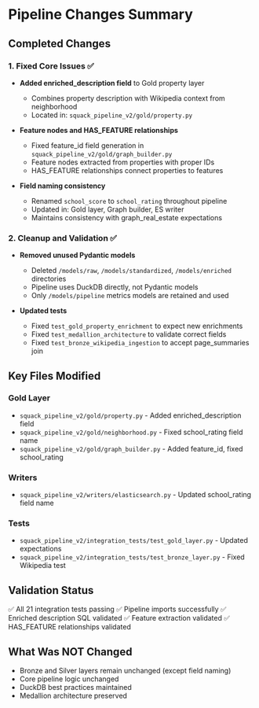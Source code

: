 # Pipeline Changes Summary

## Completed Changes

### 1. Fixed Core Issues ✅
- **Added enriched_description field** to Gold property layer
  - Combines property description with Wikipedia context from neighborhood
  - Located in: `squack_pipeline_v2/gold/property.py`

- **Feature nodes and HAS_FEATURE relationships** 
  - Fixed feature_id field generation in `squack_pipeline_v2/gold/graph_builder.py`
  - Feature nodes extracted from properties with proper IDs
  - HAS_FEATURE relationships connect properties to features

- **Field naming consistency**
  - Renamed `school_score` to `school_rating` throughout pipeline
  - Updated in: Gold layer, Graph builder, ES writer
  - Maintains consistency with graph_real_estate expectations

### 2. Cleanup and Validation ✅
- **Removed unused Pydantic models**
  - Deleted `/models/raw`, `/models/standardized`, `/models/enriched` directories
  - Pipeline uses DuckDB directly, not Pydantic models
  - Only `/models/pipeline` metrics models are retained and used

- **Updated tests**
  - Fixed `test_gold_property_enrichment` to expect new enrichments
  - Fixed `test_medallion_architecture` to validate correct fields
  - Fixed `test_bronze_wikipedia_ingestion` to accept page_summaries join

## Key Files Modified

### Gold Layer
- `squack_pipeline_v2/gold/property.py` - Added enriched_description field
- `squack_pipeline_v2/gold/neighborhood.py` - Fixed school_rating field name
- `squack_pipeline_v2/gold/graph_builder.py` - Added feature_id, fixed school_rating

### Writers
- `squack_pipeline_v2/writers/elasticsearch.py` - Updated school_rating field name

### Tests
- `squack_pipeline_v2/integration_tests/test_gold_layer.py` - Updated expectations
- `squack_pipeline_v2/integration_tests/test_bronze_layer.py` - Fixed Wikipedia test

## Validation Status
✅ All 21 integration tests passing
✅ Pipeline imports successfully
✅ Enriched description SQL validated
✅ Feature extraction validated
✅ HAS_FEATURE relationships validated

## What Was NOT Changed
- Bronze and Silver layers remain unchanged (except field naming)
- Core pipeline logic unchanged
- DuckDB best practices maintained
- Medallion architecture preserved